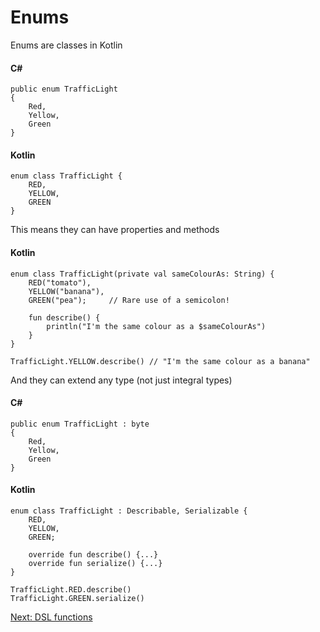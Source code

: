 # Enums
Enums are classes in Kotlin

#### C#
```
public enum TrafficLight
{
    Red,
	Yellow,
	Green
}
```

#### Kotlin
```
enum class TrafficLight {
    RED,
    YELLOW,
    GREEN
}
```

This means they can have properties and methods

#### Kotlin
```
enum class TrafficLight(private val sameColourAs: String) {
    RED("tomato"),
    YELLOW("banana"),
    GREEN("pea");     // Rare use of a semicolon!

    fun describe() {
        println("I'm the same colour as a $sameColourAs")
	}
}

TrafficLight.YELLOW.describe() // "I'm the same colour as a banana"
```

And they can extend any type (not just integral types)

#### C#
```
public enum TrafficLight : byte
{
    Red,
	Yellow,
	Green
}
```

#### Kotlin
```
enum class TrafficLight : Describable, Serializable {
    RED,
    YELLOW,
    GREEN;

    override fun describe() {...}
    override fun serialize() {...}
}

TrafficLight.RED.describe()
TrafficLight.GREEN.serialize()
```

[Next: DSL functions](05-00-dsl-functions.md)
